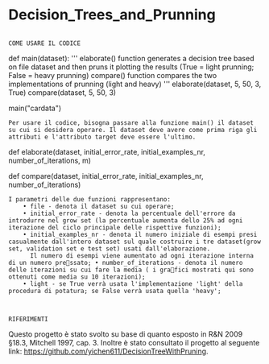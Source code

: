 # Decision_Trees_and_Prunning

									                                    COME USARE IL CODICE

def main(dataset):
    '''
    elaborate() function generates a decision tree based on file dataset and then pruns it plotting the results (True = light prunning; False = heavy prunning)
    compare() function compares the two implementations of prunning (light and heavy)
    '''
    elaborate(dataset, 5, 50, 3, True)
    compare(dataset, 5, 50, 3)


main("cardata")

	Per usare il codice, bisogna passare alla funzione main() il dataset su cui si desidera operare. Il dataset deve avere come prima riga gli attributi e l'attributo target deve essere l'ultimo.

def elaborate(dataset, initial_error_rate, initial_examples_nr, number_of_iterations, m)

def compare(dataset, initial_error_rate, initial_examples_nr, number_of_iterations)

	I parametri delle due funzioni rappresentano: 
		• file - denota il dataset su cui operare; 
		• initial_error_rate - denota la percentuale dell'errore da introdurre nel grow set (la percentuale aumenta dello 25% ad ogni iterazione del ciclo principale delle rispettive funzioni); 
		• initial_examples_nr - denota il numero iniziale di esempi presi casualmente dall'intero dataset sul quale costruire i tre dataset(grow set, validation set e test set) usati dall'elaborazione. 
		  Il numero di esempi viene aumentato ad ogni iterazione interna di un numero pressato; • number_of_iterations - denota il numero delle iterazioni su cui fare la media ( i grafici mostrati qui sono ottenuti come media su 10 iterazioni); 
		• light - se True verrà usata l'implementazione 'light' della procedura di potatura; se False verrà usata quella 'heavy';


	                                                            RIFERIMENTI

Questo progetto è stato svolto su base di quanto esposto in R&N 2009 §18.3,  Mitchell 1997, cap. 3. Inoltre è stato consultato il progetto al seguente link: https://github.com/yichen611/DecisionTreeWithPruning.

